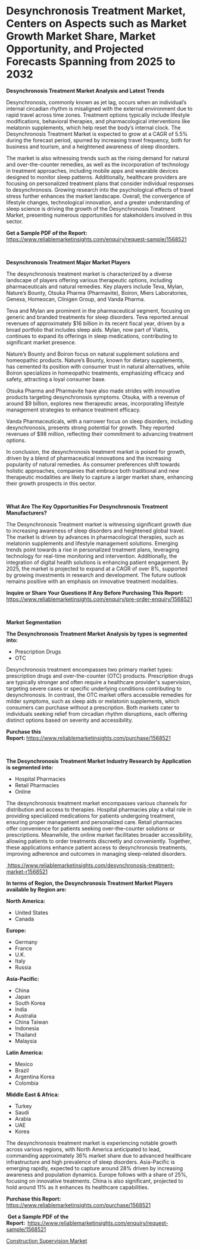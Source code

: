 <p><h1>Desynchronosis Treatment Market, Centers on Aspects such as Market Growth Market Share, Market Opportunity, and Projected Forecasts Spanning from 2025 to 2032</h1></p><p><strong>Desynchronosis Treatment Market Analysis and Latest Trends</strong></p>
<p><p>Desynchronosis, commonly known as jet lag, occurs when an individual’s internal circadian rhythm is misaligned with the external environment due to rapid travel across time zones. Treatment options typically include lifestyle modifications, behavioral therapies, and pharmacological interventions like melatonin supplements, which help reset the body’s internal clock. The Desynchronosis Treatment Market is expected to grow at a CAGR of 5.5% during the forecast period, spurred by increasing travel frequency, both for business and tourism, and a heightened awareness of sleep disorders.</p><p>The market is also witnessing trends such as the rising demand for natural and over-the-counter remedies, as well as the incorporation of technology in treatment approaches, including mobile apps and wearable devices designed to monitor sleep patterns. Additionally, healthcare providers are focusing on personalized treatment plans that consider individual responses to desynchronosis. Growing research into the psychological effects of travel stress further enhances the market landscape. Overall, the convergence of lifestyle changes, technological innovation, and a greater understanding of sleep science is driving the growth of the Desynchronosis Treatment Market, presenting numerous opportunities for stakeholders involved in this sector.</p></p>
<p><strong>Get a Sample PDF of the Report:&nbsp;</strong> <a href="https://www.reliablemarketinsights.com/enquiry/request-sample/1568521?utm_campaign=3033&utm_medium=2&utm_source=Github&utm_content=ia&utm_term=25032025&utm_id=desynchronosis-treatment">https://www.reliablemarketinsights.com/enquiry/request-sample/1568521</a></p>
<p>&nbsp;</p>
<p><strong>Desynchronosis Treatment Major Market Players</strong></p>
<p><p>The desynchronosis treatment market is characterized by a diverse landscape of players offering various therapeutic options, including pharmaceuticals and natural remedies. Key players include Teva, Mylan, Nature’s Bounty, Otsuka Pharma (Pharmavite), Boiron, Miers Laboratories, Genexa, Homeocan, Clinigen Group, and Vanda Pharma.</p><p>Teva and Mylan are prominent in the pharmaceutical segment, focusing on generic and branded treatments for sleep disorders. Teva reported annual revenues of approximately $16 billion in its recent fiscal year, driven by a broad portfolio that includes sleep aids. Mylan, now part of Viatris, continues to expand its offerings in sleep medications, contributing to significant market presence.</p><p>Nature’s Bounty and Boiron focus on natural supplement solutions and homeopathic products. Nature’s Bounty, known for dietary supplements, has cemented its position with consumer trust in natural alternatives, while Boiron specializes in homeopathic treatments, emphasizing efficacy and safety, attracting a loyal consumer base.</p><p>Otsuka Pharma and Pharmavite have also made strides with innovative products targeting desynchronosis symptoms. Otsuka, with a revenue of around $9 billion, explores new therapeutic areas, incorporating lifestyle management strategies to enhance treatment efficacy.</p><p>Vanda Pharmaceuticals, with a narrower focus on sleep disorders, including desynchronosis, presents strong potential for growth. They reported revenues of $98 million, reflecting their commitment to advancing treatment options.</p><p>In conclusion, the desynchronosis treatment market is poised for growth, driven by a blend of pharmaceutical innovations and the increasing popularity of natural remedies. As consumer preferences shift towards holistic approaches, companies that embrace both traditional and new therapeutic modalities are likely to capture a larger market share, enhancing their growth prospects in this sector.</p></p>
<p>&nbsp;</p>
<p><strong>What Are The Key Opportunities For Desynchronosis Treatment Manufacturers?</strong></p>
<p><p>The Desynchronosis Treatment market is witnessing significant growth due to increasing awareness of sleep disorders and heightened global travel. The market is driven by advances in pharmacological therapies, such as melatonin supplements and lifestyle management solutions. Emerging trends point towards a rise in personalized treatment plans, leveraging technology for real-time monitoring and intervention. Additionally, the integration of digital health solutions is enhancing patient engagement. By 2025, the market is projected to expand at a CAGR of over 8%, supported by growing investments in research and development. The future outlook remains positive with an emphasis on innovative treatment modalities.</p></p>
<p><strong>Inquire or Share Your Questions If Any Before Purchasing This Report:</strong> <a href="https://www.reliablemarketinsights.com/enquiry/pre-order-enquiry/1568521?utm_campaign=3033&utm_medium=2&utm_source=Github&utm_content=ia&utm_term=25032025&utm_id=desynchronosis-treatment">https://www.reliablemarketinsights.com/enquiry/pre-order-enquiry/1568521</a></p>
<p>&nbsp;</p>
<p><strong>Market Segmentation</strong></p>
<p><strong>The Desynchronosis Treatment Market Analysis by types is segmented into:</strong></p>
<p><ul><li>Prescription Drugs</li><li>OTC</li></ul></p>
<p><p>Desynchronosis treatment encompasses two primary market types: prescription drugs and over-the-counter (OTC) products. Prescription drugs are typically stronger and often require a healthcare provider's supervision, targeting severe cases or specific underlying conditions contributing to desynchronosis. In contrast, the OTC market offers accessible remedies for milder symptoms, such as sleep aids or melatonin supplements, which consumers can purchase without a prescription. Both markets cater to individuals seeking relief from circadian rhythm disruptions, each offering distinct options based on severity and accessibility.</p></p>
<p><strong>Purchase this Report:&nbsp;</strong><a href="https://www.reliablemarketinsights.com/purchase/1568521?utm_campaign=3033&utm_medium=2&utm_source=Github&utm_content=ia&utm_term=25032025&utm_id=desynchronosis-treatment">https://www.reliablemarketinsights.com/purchase/1568521</a></p>
<p>&nbsp;</p>
<p><strong>The Desynchronosis Treatment Market Industry Research by Application is segmented into:</strong></p>
<p><ul><li>Hospital Pharmacies</li><li>Retail Pharmacies</li><li>Online</li></ul></p>
<p><p>The desynchronosis treatment market encompasses various channels for distribution and access to therapies. Hospital pharmacies play a vital role in providing specialized medications for patients undergoing treatment, ensuring proper management and personalized care. Retail pharmacies offer convenience for patients seeking over-the-counter solutions or prescriptions. Meanwhile, the online market facilitates broader accessibility, allowing patients to order treatments discreetly and conveniently. Together, these applications enhance patient access to desynchronosis treatments, improving adherence and outcomes in managing sleep-related disorders.</p></p>
<p><a href="https://www.reliablemarketinsights.com/desynchronosis-treatment-market-r1568521?utm_campaign=3033&utm_medium=2&utm_source=Github&utm_content=ia&utm_term=25032025&utm_id=desynchronosis-treatment">&nbsp;https://www.reliablemarketinsights.com/desynchronosis-treatment-market-r1568521</a></p>
<p><strong>In terms of Region, the Desynchronosis Treatment Market Players available by Region are:</strong></p>
<p>
    <p> <strong> North America: </strong>
        <ul>
            <li>United States</li>
            <li>Canada</li>
        </ul>
        </p> 
    <p> <strong> Europe: </strong>
        <ul>
            <li>Germany</li>
            <li>France</li>
            <li>U.K.</li>
            <li>Italy</li>
            <li>Russia</li>
        </ul>
        </p> 
    <p> <strong> Asia-Pacific: </strong>
        <ul>
            <li>China</li>
            <li>Japan</li>
            <li>South Korea</li>
            <li>India</li>
            <li>Australia</li>
            <li>China Taiwan</li>
            <li>Indonesia</li>
            <li>Thailand</li>
            <li>Malaysia</li>
        </ul>
        </p> 
    <p> <strong> Latin America: </strong>
        <ul>
            <li>Mexico</li>
            <li>Brazil</li>
            <li>Argentina Korea</li>
            <li>Colombia</li>
        </ul>
        </p> 
    <p> <strong> Middle East & Africa: </strong>
        <ul>
            <li>Turkey</li>
            <li>Saudi</li>
            <li>Arabia</li>
            <li>UAE</li>
            <li>Korea</li>
        </ul>
    </p>
    </p>
<p><p>The desynchronosis treatment market is experiencing notable growth across various regions, with North America anticipated to lead, commanding approximately 36% market share due to advanced healthcare infrastructure and high prevalence of sleep disorders. Asia-Pacific is emerging rapidly, expected to capture around 28% driven by increasing awareness and population dynamics. Europe follows with a share of 25%, focusing on innovative treatments. China is also significant, projected to hold around 11% as it enhances its healthcare capabilities.</p></p>
<p><strong>Purchase this Report: </strong><a href="https://www.reliablemarketinsights.com/purchase/1568521?utm_campaign=3033&utm_medium=2&utm_source=Github&utm_content=ia&utm_term=25032025&utm_id=desynchronosis-treatment">https://www.reliablemarketinsights.com/purchase/1568521</a></p>
<p>&nbsp;<strong>Get a Sample PDF of the Report:&nbsp;&nbsp;</strong><a href="https://www.reliablemarketinsights.com/enquiry/request-sample/1568521?utm_campaign=3033&utm_medium=2&utm_source=Github&utm_content=ia&utm_term=25032025&utm_id=desynchronosis-treatment">https://www.reliablemarketinsights.com/enquiry/request-sample/1568521</a></p>
<p><strong></strong></p>
<p><p><a href="https://github.com/xanaanenkaly/Market-Research-Report-List-1/blob/main/construction-supervision-market.md?utm_campaign=3033&utm_medium=2&utm_source=Github&utm_content=ia&utm_term=25032025&utm_id=desynchronosis-treatment">Construction Supervision Market</a></p></p>